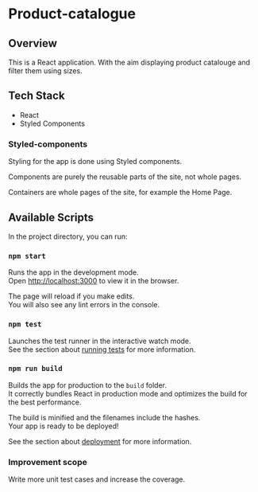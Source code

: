 # Product-catalogue

## Overview
This is a React application.
With the aim displaying product catalouge and filter them using sizes.

## Tech Stack
- React
- Styled Components

### Styled-components
Styling for the app is done using Styled components.

Components are purely the reusable parts of the site, not whole pages.

Containers are whole pages of the site, for example the Home Page.

## Available Scripts

In the project directory, you can run:

### `npm start`

Runs the app in the development mode.<br>
Open [http://localhost:3000](http://localhost:3000) to view it in the browser.

The page will reload if you make edits.<br>
You will also see any lint errors in the console.

### `npm test`

Launches the test runner in the interactive watch mode.<br>
See the section about [running tests](https://facebook.github.io/create-react-app/docs/running-tests) for more information.

### `npm run build`

Builds the app for production to the `build` folder.<br>
It correctly bundles React in production mode and optimizes the build for the best performance.

The build is minified and the filenames include the hashes.<br>
Your app is ready to be deployed!

See the section about [deployment](https://facebook.github.io/create-react-app/docs/deployment) for more information.


### Improvement scope
Write more unit test cases and increase the coverage.
